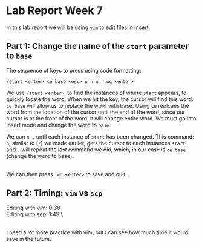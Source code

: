 # Lab Report Week 7
In this lab report we will be using ```vim``` to edit files in insert.

## Part 1: Change the name of the ```start``` parameter to ```base```

The sequence of keys to press using code formatting:

```
/start <enter> ce base <esc> n n n  :wq <enter>
```
We use ```/start <enter>```, to find the instances of where ```start``` appears, to quickly locate the word. When we hit the <enter> key, the cursor will find this word.
\
```ce base``` will allow us to replace the word with base. Using ```ce``` replcaes the word from the location of the cursor until the end of the word, since our cursor is at the front of the word, it will change entire word. We must go into insert mode and change the word to ```base```. 
 
We can ```n .``` until each instance of ```start``` has been changed. This command: ```n```, similar to (```/```) we made earlier, gets the cursor to each instances ```start```, and ```.``` will repeat the last command we did, which, in our case is ```ce base``` (change the word to base). 

\
We can then press ```:wq <enter>``` to save and quit.

## Part 2: Timing: ```vim``` vs ```scp```

Editing with vim: 0:38 \
Editing with scp: 1:49 \ 

\
I need a lot more practice with vim, but I can see how much time it would save in the future.

